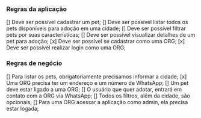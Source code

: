 ### Regras da aplicação

[] Deve ser possível cadastrar um pet;
[] Deve ser possível listar todos os pets disponíveis para adoção em uma cidade;
[] Deve ser possível filtrar pets por suas características;
[] Deve ser possível visualizar detalhes de um pet para adoção;
[x] Deve ser possível se cadastrar como uma ORG;
[x] Deve ser possível realizar login como uma ORG;

### Regras de negócio

[] Para listar os pets, obrigatoriamente precisamos informar a cidade;
[x] Uma ORG precisa ter um endereço e um número de WhatsApp;
[] Um pet deve estar ligado a uma ORG;
[] O usuário que quer adotar, entrará em contato com a ORG via WhatsApp;
[] Todos os filtros, além da cidade, são opcionais;
[] Para uma ORG acessar a aplicação como admin, ela precisa estar logada;